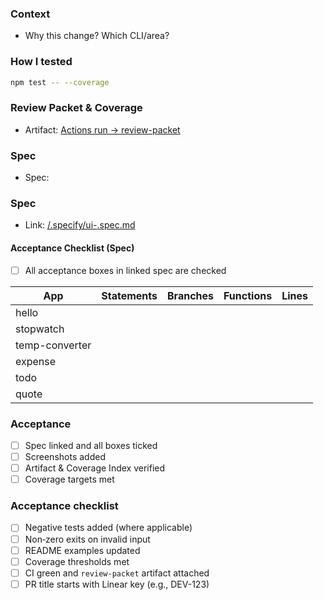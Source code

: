 ### Context
- Why this change? Which CLI/area?

### How I tested
```bash
npm test -- --coverage
```

### Review Packet & Coverage
- Artifact: [Actions run → review-packet](PASTE_ACTIONS_RUN_URL_HERE)

### Spec
- Spec: <paste link to Linear doc or external spec>

### Spec
- Link: [/.specify/ui-<app>.spec.md](/.specify/ui-<app>.spec.md)

#### Acceptance Checklist (Spec)
- [ ] All acceptance boxes in linked spec are checked

| App | Statements | Branches | Functions | Lines |
|-----|------------|----------|-----------|-------|
| hello |  |  |  |  |
| stopwatch |  |  |  |  |
| temp-converter |  |  |  |  |
| expense |  |  |  |  |
| todo |  |  |  |  |
| quote |  |  |  |  |

### Acceptance
- [ ] Spec linked and all boxes ticked
- [ ] Screenshots added
- [ ] Artifact & Coverage Index verified
- [ ] Coverage targets met

### Acceptance checklist
- [ ] Negative tests added (where applicable)
- [ ] Non‑zero exits on invalid input
- [ ] README examples updated
- [ ] Coverage thresholds met
- [ ] CI green and `review-packet` artifact attached
 - [ ] PR title starts with Linear key (e.g., DEV-123)
